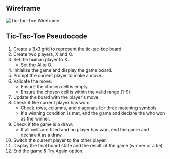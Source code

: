 ## Wireframe
![Tic-Tac-Toe Wireframe](../../../Pictures/wireframe1.jpg)

## Tic-Tac-Toe Pseudocode

1. Create a 3x3 grid to represent the tic-tac-toe board.
2. Create two players, X and O.
3. Set the human player to X.
    - Set the AI to O.
4. Initialize the game and display the game board.
5. Prompt the current player to make a move.
6. Validate the move:
    - Ensure the chosen cell is empty.
    - Ensure the chosen cell is within the valid range (1-9).
7. Update the board with the player's move.
8. Check if the current player has won:
    - Check rows, columns, and diagonals for three matching symbols.
    - If a winning condition is met, end the game and declare the who won as the winner.
9. Check if the game is a draw:
    - If all cells are filled and no player has won, end the game and declare it as a draw.
10. Switch the current player to the other player.
11. Display the final board state and the result of the game (winner or a tie).
12. End the game & Try Again option.


